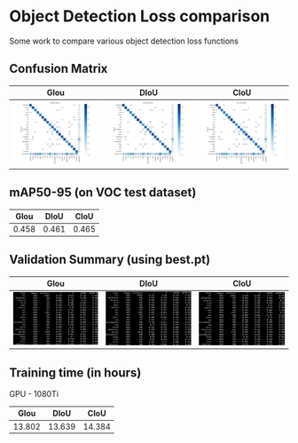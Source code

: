 # Object Detection Loss comparison

Some work to compare various object detection loss functions

## Confusion Matrix

GIou             |  DIoU |                                  CIoU
:-------------------------:|:-------------------------:|:-------------------------:
![](yv5-n-giou/confusion_matrix.png)  |  ![](yv5-n-diou/confusion_matrix.png) | ![](yv5-n-ciou/confusion_matrix.png)

## mAP50-95 (on VOC test dataset)

GIou             |  DIoU |                                  CIoU
:-------------------------:|:-------------------------:|:-------------------------:
0.458  |  0.461 | 0.465


## Validation Summary (using best.pt)

GIou             |  DIoU |                                  CIoU
:-------------------------:|:-------------------------:|:-------------------------:
![](yv5-n-giou/val_summary.png)  |  ![](yv5-n-diou/val_summary.png) | ![](yv5-n-ciou/val_summary.png)

## Training time (in hours)

GPU - 1080Ti

GIou             |  DIoU |                                  CIoU
:-------------------------:|:-------------------------:|:-------------------------:
13.802   |  13.639 | 14.384 
